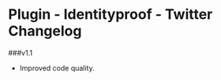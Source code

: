 Plugin - Identityproof - Twitter Changelog
===============================

###v1.1
* Improved code quality.